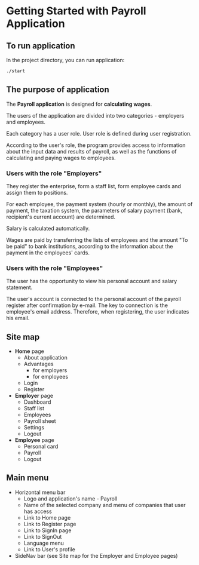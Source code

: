 # Getting Started with Payroll Application

## To run application

In the project directory, you can run application:

``` bash
./start
```

## The purpose of application

The **Payroll application** is designed for **calculating wages**.

The users of the application are divided into two categories - employers and employees.

Each category has a user role. User role is defined during user registration.

According to the user's role, the program provides access to information about the input data and results of payroll, as well as the functions of calculating and paying wages to employees.

### Users with the role "Employers"

They register the enterprise, form a staff list, form employee cards and assign them to positions.

For each employee, the payment system (hourly or monthly), the amount of payment, the taxation system, the parameters of salary payment (bank, recipient's current account) are determined.

Salary is calculated automatically.

Wages are paid by transferring the lists of employees and the amount "To be paid" to bank institutions, according to the information about the payment in the employees' cards.

### Users with the role "Employees"

The user has the opportunity to view his personal account and salary statement.

The user's account is connected to the personal account of the payroll register after confirmation by e-mail. The key to connection is the employee's email address. Therefore, when registering, the user indicates his email.

## Site map

- **Home** page
  - About application
  - Advantages
    - for employers
    - for employees
  - Login
  - Register
- **Employer** page
  - Dashboard
  - Staff list
  - Employees
  - Payroll sheet
  - Settings
  - Logout
- **Employee** page
  - Personal card
  - Payroll
  - Logout

## Main menu

- Horizontal menu bar
  - Logo and application's name - Payroll
  - Name of the selected company and menu of companies that user has access
  - Link to Home page
  - Link to Register page
  - Link to SignIn page
  - Link to SignOut
  - Language menu
  - Link to User's profile
- SideNav bar (see Site map for the Employer and Employee pages)
